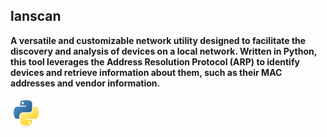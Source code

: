 ## lanscan

**A versatile and customizable network utility designed to facilitate the discovery and analysis of devices on a local network. Written in Python, this tool leverages the Address Resolution Protocol (ARP) to identify devices and retrieve information about them, such as their MAC addresses and vendor information.**

  <a href="https://www.python.org" target="_blank" rel="noreferrer">
    <img src="https://raw.githubusercontent.com/devicons/devicon/master/icons/python/python-original.svg" alt="python"
      width="50" height="50" />
